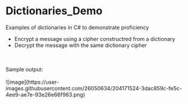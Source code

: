 # Dictionaries_Demo
Examples of dictionaries in C# to demonstrate proficiency
- Encrypt a message using a cipher constructred from a dictionary
- Decrypt the message with the same dictionary cipher
<br>
<br>
Sample output:
<br>
<br>
![image](https://user-images.githubusercontent.com/26050634/204171524-3dac859c-fe5c-4ee9-ae7e-93e26e66f963.png)
